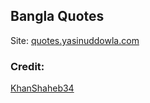 ## Bangla Quotes

Site: [quotes.yasinuddowla.com](http://quotes.yasinuddowla.com)

### Credit:

[KhanShaheb34](https://github.com/KhanShaheb34/BanglaQuoteScraper)
